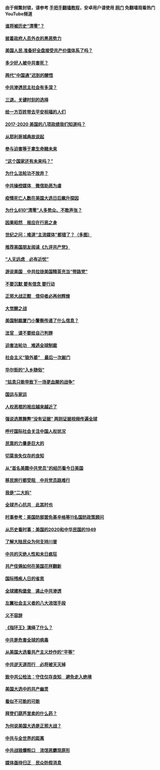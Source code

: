 #### 由于频繁封锁，请参考 [手把手翻墙教程](https://github.com/gfw-breaker/guides/wiki/)，安卓用户请使用 [网门](https://github.com/gfw-breaker/nogfw/blob/master/dl.md?t=01061400) 免翻墙观看热门YouTube频道 

#### [谁将被历史“清零”？](../pages/73/417485.md?t=01061400) 

#### [披着政府人员外衣的黑恶势力](../pages/73/417442.md?t=01061400) 

#### [美国人民 准备好全盘接受共产价值体系了吗？](../pages/73/417491.md?t=01061400) 

#### [多少好人被中共害死？](../pages/73/417144.md?t=01061400) 

#### [两代“中国通”迟到的醒悟](../pages/73/417064.md?t=01061400) 

#### [中共渗透民主社会有多深？](../pages/73/417063.md?t=01061400) 

#### [三退，关键时刻的选择](../pages/73/416969.md?t=01061400) 

#### [给一方百姓带去平安祝福的人们](../pages/73/416941.md?t=01061400) 

#### [2017-2020  美国的八项政绩我们知道吗？](../pages/73/416968.md?t=01061400) 

#### [从耶利哥城典故说起](../pages/73/416892.md?t=01061400) 

#### [参与迫害等于拿生命赌未来](../pages/73/416856.md?t=01061400) 

#### [“这个国家还有未来吗？”](../pages/73/416852.md?t=01061400) 

#### [为什么法轮功不放弃？](../pages/73/416864.md?t=01061400) 

#### [中共操控媒体　微信助恶为虐](../pages/73/416724.md?t=01061400) 

#### [疫情死亡人数在美国大选日后飙升探因](../pages/73/416606.md?t=01061400) 

#### [为什么610“清零”人多势众、不敢声张？](../pages/73/416632.md?t=01061400) 

#### [因果昭然　报应在行恶之身](../pages/73/416582.md?t=01061400) 

#### [世纪之问：难道“主流媒体”都错了？（多图）](../pages/73/416571.md?t=01061400) 

#### [推荐美国朋友阅读《九评共产党》](../pages/73/416510.md?t=01061400) 

#### [“人无远虑　必有近忧”](../pages/73/416513.md?t=01061400) 

#### [游说美国　中共拉拢美国精英充当“带路党”](../pages/73/416529.md?t=01061400) 

#### [不要沉默 要有信念 要行动](../pages/73/416457.md?t=01061400) 

#### [正邪大战正酣　信仰者必再创辉煌](../pages/73/416433.md?t=01061400) 

#### [大觉醒之战](../pages/73/416456.md?t=01061400) 

#### [美国制裁厦门小警察传递了什么信息？](../pages/73/416432.md?t=01061400) 

#### [法官　请不要给自己判罪](../pages/73/416379.md?t=01061400) 

#### [迫害法轮功　难逃全球制裁](../pages/73/416380.md?t=01061400) 

#### [社会主义“狼外婆”　最后一次敲门](../pages/73/416394.md?t=01061400) 

#### [华尔街的“入乡随俗”](../pages/73/416395.md?t=01061400) 

#### [“姑息只能导致下一场更血腥的战争”](../pages/73/416223.md?t=01061400) 

#### [国运与家运](../pages/73/416224.md?t=01061400) 

#### [人权恶棍的报应越来越近了](../pages/73/416276.md?t=01061400) 

#### [强说选票舞弊“没有证据” 两则证据视频传遍全球](../pages/73/416227.md?t=01061400) 

#### [呼吁国际社会关注中国人权状况](../pages/73/416135.md?t=01061400) 

#### [民意的力量是巨大的](../pages/73/416222.md?t=01061400) 

#### [切莫丧失仅存的良知](../pages/73/416134.md?t=01061400) 

#### [从“首名美籍中共党员”的经历看今日美国](../pages/73/416114.md?t=01061400) 

#### [移民旅行都受阻　中共党员路难行](../pages/73/416033.md?t=01061400) 

#### [我是“二大妈”](../pages/73/415529.md?t=01061400) 

#### [全球齐心抗共　此其时也](../pages/73/415989.md?t=01061400) 

#### [时事参考：美国防部罢免基辛格等11名国防政策顾问](../pages/73/415970.md?t=01061400) 

#### [从历史看时事：美国的2020和中华民国的1949](../pages/73/415949.md?t=01061400) 

#### [了解大陆民众为何支持川普](../pages/73/415950.md?t=01061400) 

#### [中共的灭绝人性和末日疯狂](../pages/73/415944.md?t=01061400) 

#### [共产伎俩如何在美国花样翻新](../pages/73/415908.md?t=01061400) 

#### [国际残疾人日的省思](../pages/73/415849.md?t=01061400) 

#### [全球建构堡垒　遏止中共渗透](../pages/73/415850.md?t=01061400) 

#### [左翼社会主义者的八大流氓手段](../pages/73/415802.md?t=01061400) 

#### [义不容辞](../pages/73/415807.md?t=01061400) 

#### [《指环王》演绎了什么？](../pages/73/415739.md?t=01061400) 

#### [中共是危害全球的病毒](../pages/73/415569.md?t=01061400) 

#### [从美国大选看共产主义炒作的“平等”](../pages/73/415654.md?t=01061400) 

#### [中共逆天道而行　必将被天灭掉](../pages/73/415626.md?t=01061400) 

#### [致中共公检法：守住仅存良知　避免走入绝境](../pages/73/415627.md?t=01061400) 

#### [美国大选中的共产幽灵](../pages/73/415618.md?t=01061400) 

#### [看似不可能的可能](../pages/73/415619.md?t=01061400) 

#### [拜登们葫芦里卖的什么药？](../pages/73/415531.md?t=01061400) 

#### [为何说美国大选是正邪大战？](../pages/73/415530.md?t=01061400) 

#### [中共与全世界的距离](../pages/73/415435.md?t=01061400) 

#### [中共战狼爆粗口　流氓恶霸现原形](../pages/73/415426.md?t=01061400) 

#### [媒体亟待归正　民众防假消息](../pages/73/415402.md?t=01061400) 

